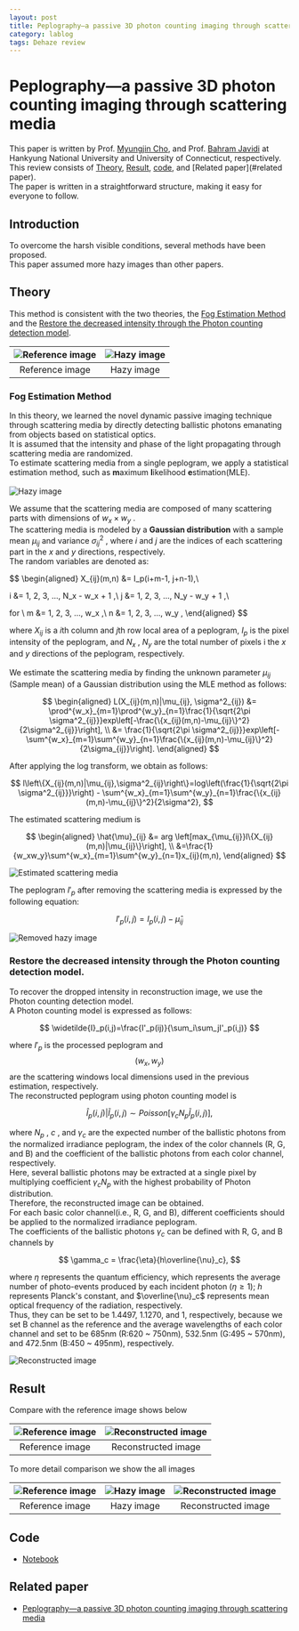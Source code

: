 ```yaml
---
layout: post
title: Peplography—a passive 3D photon counting imaging through scattering media
category: lablog
tags: Dehaze review
---
```

# Peplography—a passive 3D photon counting imaging through scattering media
This paper is written by Prof. [Myungjin Cho](https://scholar.google.com/citations?user=WAvCU2kAAAAJ&hl=en&oi=ao), and Prof. [Bahram Javidi](https://scholar.google.com/citations?user=mqIXYh4AAAAJ&hl=en&oi=ao) at Hankyung National University and University of Connecticut, respectively.<br/>
This review consists of [Theory](#theory), [Result](#result), [code](#code), and [Related paper](#related paper). <br/>
The paper is written in a straightforward structure, making it easy for everyone to follow. <br/>

## Introduction
To overcome the harsh visible conditions, several methods have been proposed. <br/>
This paper assumed more hazy images than other papers. <br/>

## Theory
This method is consistent with the two theories, the [Fog Estimation Method](#fog-estimation-method) and the [Restore the decreased intensity through the Photon counting detection model](#restore-the-decreased-intensity-through-the-photon-counting-detection-model).<br/>

| ![Reference image](/assets/img/Peplography/2K_DCI_0030.png) | ![Hazy image](/assets/img/Peplography/2K_DCI_0039.png) |
|:---:|:---:|
|Reference image|Hazy image|

### Fog Estimation Method
In this theory, we learned the novel dynamic passive imaging technique through scattering media by directly detecting ballistic photons emanating from objects based on statistical optics. <br/>
It is assumed that the intensity and phase of the light propagating through scattering media are randomized.<br/>
To estimate scattering media from a single peplogram, we apply a statistical estimation method, such as **m**aximum **l**ikelihood **e**stimation(MLE). <br/><br/>
![Hazy image](/assets/img/Peplography/2K_DCI_0039.png)

We assume that the scattering media are composed of many scattering parts with dimensions of $w_x \times w_y$ . <br/>
The scattering media is modeled by a **Gaussian distribution** with a sample mean $\mu_{ij}$ and variance $\sigma^2_{ij}$ , where $i$ and $j$ are the indices of each scattering part in the $x$ and $y$ directions, respectively.<br/>
The random variables are denoted as:<br/>

$$
\begin{aligned}
X_{ij}(m,n) &= I_p(i+m-1, j+n-1),\\

i &= 1, 2, 3, ..., N_x - w_x + 1 ,\\
j &= 1, 2, 3, ..., N_y - w_y + 1 ,\\

for \\
m &= 1, 2, 3, ..., w_x ,\\
n &= 1, 2, 3, ..., w_y ,
\end{aligned}
$$

where $X_{ij}$ is a $i$th column and $j$th row local area of a peplogram, $I_p$ is the pixel intensity of the peplogram, and $N_x$ , $N_y$ are the total number of pixels i the $x$ and $y$ directions of the peplogram, respectively. <br/><br/>
We estimate the scattering media by finding the unknown parameter $\mu_{ij}$ (Sample mean) of a Gaussian distribution using the MLE method as follows:<br/>

$$
\begin{aligned}
L(X_{ij}(m,n)|\mu_{ij}, \sigma^2_{ij})
&= \prod^{w_x}_{m=1}\prod^{w_y}_{n=1}\frac{1}{\sqrt{2\pi \sigma^2_{ij}}}exp\left[-\frac{\{x_{ij}(m,n)-\mu_{ij}\}^2}{2\sigma^2_{ij}}\right],
\\
&= \frac{1}{\sqrt{2\pi \sigma^2_{ij}}}exp\left[-\sum^{w_x}_{m=1}\sum^{w_y}_{n=1}\frac{\{x_{ij}(m,n)-\mu_{ij}\}^2}{2\sigma_{ij}}\right].
\end{aligned}
$$

After applying the log transform, we obtain as follows:<br/>

$$
l\left\{X_{ij}(m,n)|\mu_{ij},\sigma^2_{ij}\right\}=log\left(\frac{1}{\sqrt{2\pi \sigma^2_{ij}}}\right) - \sum^{w_x}_{m=1}\sum^{w_y}_{n=1}\frac{\{x_{ij}(m,n)-\mu_{ij}\}^2}{2\sigma^2},
$$

The estimated scattering medium is<br/>

$$
\begin{aligned}
\hat{\mu}_{ij} &= arg \left[max_{\mu_{ij}}l\{X_{ij}(m,n)|\mu_{ij}\}\right], \\
&=\frac{1}{w_xw_y}\sum^{w_x}_{m=1}\sum^{w_y}_{n=1}x_{ij}(m,n),
\end{aligned}
$$

![Estimated scattering media](/assets/img/Peplography/Estimated_haze.png)

The peplogram $I'_p$ after removing the scattering media is expressed by the following equation:<br/>

$$
I'_p(i,j)=I_p(i,j)-\hat{\mu}_{ij}
$$

![Removed hazy image](/assets/img/Peplography/Removed_haze.png)
### Restore the decreased intensity through the Photon counting detection model.

To recover the dropped intensity in reconstruction image, we use the Photon counting detection model. <br/>
A Photon counting model is expressed as follows:<br/>

$$
\widetilde{I}_p(i,j)=\frac{I'_p(ij)}{\sum_i\sum_jI'_p(i,j)}
$$

where $I'_p$ is the processed peplogram and $$(w_x, w_y)$$ are the scattering windows local dimensions used in the previous estimation, respectively. <br/>
The reconstructed peplogram using photon counting model is<br/>

$$
\hat{I}_p(i,j)|\widetilde{I}_p(i,j) \sim Poisson[\gamma_c N_p \widetilde{I}_p(i,j)],
$$

where $N_p$ , $c$ , and $\gamma_c$ are the expected number of the ballistic photons from the normalized irradiance peplogram, the index of the color channels (R, G, and B) and the coefficient of the ballistic photons from each color channel, respectively.<br/>
Here, several ballistic photons may be extracted at a single pixel by multiplying coefficient $\gamma_c N_p$ with the highest probability of Photon distribution.<br/>
Therefore, the reconstructed image can be obtained.<br/>
For each basic color channel(i.e., R, G, and B), different coefficients should be applied to the normalized irradiance peplogram.<br/>
The coefficients of the ballistic photons $\gamma_c$ can be defined with R, G, and B channels by<br/>

$$
\gamma_c = \frac{\eta}{h\overline{\nu}_c},
$$

where $\eta$ represents the quantum efficiency, which represents the average number of photo-events produced by each incident photon $(\eta \geq 1)$; $h$  represents Planck's constant, and $\overline{\nu}_c$ represents mean optical frequency of the radiation, respectively. <br/>
Thus, they can be set to be 1.4497, 1.1270, and 1, respectively, because we set B channel as the reference and the average wavelengths of each color channel and set to be 685nm (R:620 ~ 750nm), 532.5nm (G:495 ~ 570nm), and 472.5nm (B:450 ~ 495nm), respectively.<br/>

![Reconstructed image](/assets/img/Peplography/Peplography_9.png)

## Result
Compare with the reference image shows below<br/>

| ![Reference image](/assets/img/Peplography/2K_DCI_0030.png) | ![Reconstructed image](/assets/img/Peplography/Peplography_9.png) |
|:---:|:---:|
|Reference image|Reconstructed image|

To more detail comparison we show the all images

| ![Reference image](/assets/img/Peplography/2K_DCI_0030.png) | ![Hazy image](/assets/img/Peplography/2K_DCI_0039.png) | ![Reconstructed image](/assets/img/Peplography/Peplography_9.png) |
| :---------------------------------------------------------: | :----------------------------------------------------: | :---------------------------------------------------------------: |
|                       Reference image                       |                       Hazy image                       |                        Reconstructed image                        |


## Code
- [Notebook](https://colab.research.google.com/drive/1msC7tYO8n1hpu7yZarVyYON7iiARgOKh)

## Related paper
- [Peplography—a passive 3D photon counting imaging through scattering media](https://opg.optica.org/ol/abstract.cfm?uri=ol-41-22-5401)
